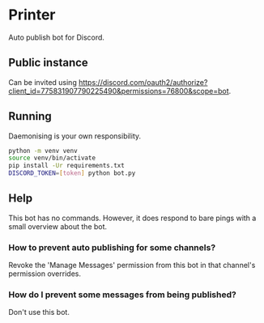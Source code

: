 # Printer

Auto publish bot for Discord.

## Public instance

Can be invited using <https://discord.com/oauth2/authorize?client_id=775831907790225490&permissions=76800&scope=bot>.

## Running

Daemonising is your own responsibility.

```sh
python -m venv venv
source venv/bin/activate
pip install -Ur requirements.txt
DISCORD_TOKEN=[token] python bot.py
```

## Help

This bot has no commands. However, it does respond to bare pings with a small overview about the bot.

### How to prevent auto publishing for some channels?

Revoke the 'Manage Messages' permission from this bot in that channel's permission overrides.

### How do I prevent some messages from being published?

Don't use this bot.

